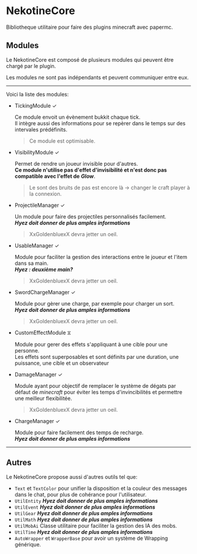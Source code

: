 # NekotineCore

Bibliotheque utilitaire pour faire des plugins minecraft avec papermc.

## Modules

Le NekotineCore est composé de plusieurs modules qui peuvent être chargé par le plugin.

Les modules ne sont pas indépendants et peuvent communiquer entre eux.

***

Voici la liste des modules:

- TickingModule ✓

	Ce module envoit un évènement bukkit chaque tick.  
	Il intègre aussi des informations pour se repèrer dans le temps sur des intervales prédéfinits.
	
	> Ce module est optimisable.

- VisibilityModule ✓

	Permet de rendre un joueur invisible pour d'autres.  
	**Ce module n'utilise pas d'effet d'invisibilité et n'est donc pas compatible avec l'effet de** ***Glow***.
	
	> Le sont des bruits de pas est encore là -> changer le craft player à la connexion.

- ProjectileManager ✓

	Un module pour faire des projectiles personnalisés facilement.  
	***Hyez doit donner de plus amples informations***
	
	> XxGoldenbluexX devra jetter un oeil.

- UsableManager ✓

	Module pour faciliter la gestion des interactions entre le joueur et l'item dans sa main. 	
	***Hyez : deuxième main?***
	
	> XxGoldenbluexX devra jetter un oeil.

- SwordChargeManager ✓

	Module pour gèrer une charge, par exemple pour charger un sort.  
	***Hyez doit donner de plus amples informations***  
	
	> XxGoldenbluexX devra jetter un oeil.
	
- CustomEffectModule ⧖

	Module pour gerer des effets s'appliquant à une cible pour une personne.  
	Les effets sont superposables et sont définits par une duration, une puissance, une cible et un observateur

- DamageManager ✓

	Module ayant pour objectif de remplacer le système de dégats par défaut de *minecraft* pour éviter les temps
	d'invincibilités et permettre une meilleur flexibilitée.
	
	> XxGoldenbluexX devra jetter un oeil.

- ChargeManager ✓

	Module pour faire facilement des temps de recharge.  
	***Hyez doit donner de plus amples informations***  

***

## Autres

Le NekotineCore propose aussi d'autres outils tel que:

- `Text` et `TextColor` pour unifier la disposition et la couleur des messages dans le chat, pour plus de cohérance pour l'utilisateur.  
- `UtilEntity` ***Hyez doit donner de plus amples informations***  
- `UtilEvent` ***Hyez doit donner de plus amples informations***  
- `UtilGear` ***Hyez doit donner de plus amples informations***  
- `UtilMath` ***Hyez doit donner de plus amples informations***  
- `UtilMobAi` Classe utilitaire pour faciliter la gestion des IA des mobs.
- `UtilTime` ***Hyez doit donner de plus amples informations***  
- `AutoWrapper` et `WrapperBase` pour avoir un système de Wrapping générique.
